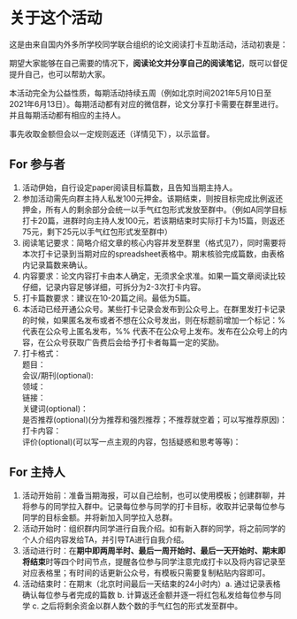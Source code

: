 # 关于这个活动
这是由来自国内外多所学校同学联合组织的论文阅读打卡互助活动，活动初衷是：

期望大家能够在自己需要的情况下，**阅读论文并分享自己的阅读笔记**，既可以督促提升自己，也可以帮助大家。

本活动完全为公益性质，每期活动持续五周（例如北京时间2021年5月10日至2021年6月13日）。每期活动都有对应的微信群，论文分享打卡需要在群里进行。并且每期活动都有相应的主持人。

事先收取金额但会以一定规则返还（详情见下），以示监督。

## For 参与者
1. 活动伊始，自行设定paper阅读目标篇数，且告知当期主持人。
2. 参加活动需先向群主持人私发100元押金。该期结束，则按目标完成比例返还押金，所有人的剩余部分会统一以手气红包形式发放至群中。（例如A同学目标打卡20篇，进群时向主持人发100元，若该期结束时实际打卡为15篇，则返还75元，剩下25元以手气红包形式发至群中）
3. 阅读笔记要求：简略介绍文章的核心内容并发至群里（格式见7），同时需要将本次打卡记录到当期对应的spreadsheet表格中。期末核验完成篇数，由表格内记录篇数来确认。
4. 内容要求：论文内容打卡由本人确定，无须求全求准。如果一篇文章阅读比较仔细，记录内容足够详细，可拆分为2-3次打卡内容。
5. 打卡篇数要求：建议在10-20篇之间。最低为5篇。
6. 本活动已经开通公众号。某些打卡记录会发布到公众号上。在群里发打卡记录的时候，如果匿名发布或者不想在公众号发出，则在标题前增加一个标记：% 代表在公众号上匿名发布，%% 代表不在公众号上发布。发布在公众号上的内容，在公众号获取广告费后会给予打卡者每篇一定的奖励。
7. 打卡格式：  
题目：  
会议/期刊(optional):  
领域：  
链接：  
关键词(optional)：  
是否推荐(optional)(分为推荐和强烈推荐；不推荐就空着；可以写推荐原因)：  
打卡内容：  
评价(optional)(可以写一点主观的内容，包括疑惑和思考等等)：  


## For 主持人
1. 活动开始前：准备当期海报，可以自己绘制，也可以使用模板；创建群聊，并将参与的同学拉入群中。记录每位参与同学的打卡目标，收取并记录每位参与同学的目标金额。并将新加入同学拉入总群。
2. 活动开始时：组织群内同学进行自我介绍。如有新入群的同学，将之前同学的个人介绍内容发给TA，并引导TA进行自我介绍。
3. 活动进行时：在**期中即两周半时、最后一周开始时、最后一天开始时、期末即将结束**时等四个时间节点，提醒各位参与同学注意完成打卡以及将内容记录至对应表格里；有时间的话更新公众号，有模板只需要复制粘贴内容即可。
4. 活动结束时：在期末（北京时间最后一天结束的24小时内）a. 通过记录表格确认每位参与者完成的篇数 b. 计算返还金额并逐一将红包私发给每位参与同学 c. 之后将剩余资金以群人数个数的手气红包的形式发至群中。
